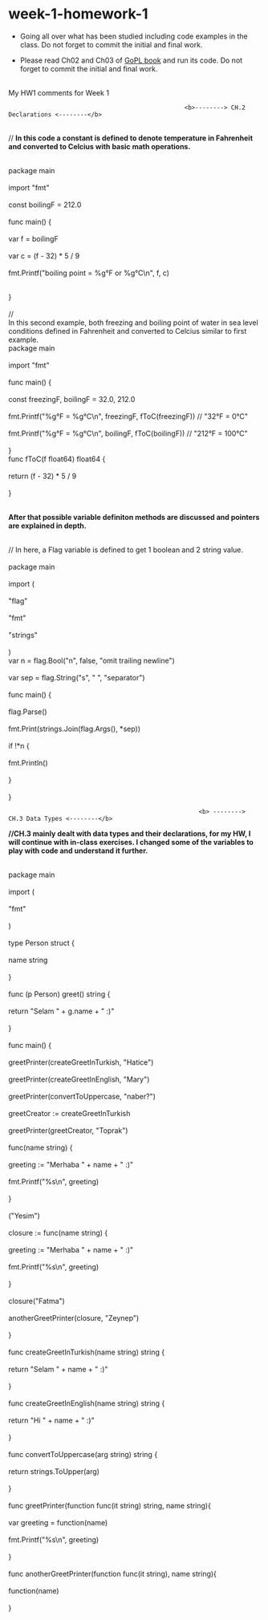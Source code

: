 # week-1-homework-1

- Going all over what has been studied including code examples in the class. Do not forget to commit the initial and final work.

- Please read Ch02 and Ch03 of [GoPL book](https://drive.google.com/file/d/1kvsEfCuOYecBrfy12tTI1kDDbC4e4AVy/view?usp=sharing) and run its code. Do not forget to commit the initial and final work.



<br>My HW1 comments for Week 1<br>

                                                     <b>--------> CH.2 Declarations <--------</b>

<br>// <b>In this code a constant is defined to denote temperature in Fahrenheit and converted to Celcius with basic math operations.</b>

<br>package main<br>
<br>import "fmt"<br>
<br>const boilingF = 212.0<br>
<br>func main() {<br>
<br>var f = boilingF<br>
<br>var c = (f - 32) * 5 / 9<br>
<br>fmt.Printf("boiling point = %g°F or %g°C\n", f, c)<br>

<br>}<br>
<br>// <br>In this second example, both freezing and boiling point of water in sea level conditions defined in Fahrenheit and converted to Celcius similar to first example.</b>
<br>package main<br>
<br>import "fmt"<br>
<br>func main() {<br>
<br>const freezingF, boilingF = 32.0, 212.0<br>
<br>fmt.Printf("%g°F = %g°C\n", freezingF, fToC(freezingF)) // "32°F = 0°C"<br>
<br>fmt.Printf("%g°F = %g°C\n", boilingF, fToC(boilingF)) // "212°F = 100°C"<br>
<br>}
<br>func fToC(f float64) float64 {<br>
<br>return (f - 32) * 5 / 9<br>
<br>}<br>

<br><b> After that possible variable definiton methods are discussed and pointers are explained in depth.</b><br>
 
 <br>// In here, a Flag variable is defined to get 1 boolean and 2 string value.<br>
<br>package main<br>
<br>import (<br>
<br>"flag"<br>
<br>"fmt"<br>
<br>"strings"<br>
<br>)
<br>var n = flag.Bool("n", false, "omit trailing newline")<br>
<br>var sep = flag.String("s", " ", "separator")<br>
<br>func main() {<br>
<br>flag.Parse()<br>
<br>fmt.Print(strings.Join(flag.Args(), *sep))<br>
<br>if !*n {<br>
<br>fmt.Println()<br>
<br>}<br>
<br>}<br>


                                                         <b> --------> CH.3 Data Types <--------</b>
                                                          
                                                          
  <b>//CH.3 mainly dealt with data types and their declarations, for my HW, I will continue with in-class exercises. I changed some of the variables to play with code and understand it further.</b>
  
  
<br>package main<br>
<br>import (<br>
<br>"fmt"<br>
<br>)<br>
<br>type Person struct {<br>
<br>name string<br>
<br>}<br>
<br>func (p Person) greet() string {<br>
<br>return "Selam " + g.name + " :)"<br>
<br>}<br>
<br>func main() {<br>
<br>greetPrinter(createGreetInTurkish, "Hatice")<br>
<br>greetPrinter(createGreetInEnglish, "Mary")<br>
<br>greetPrinter(convertToUppercase, "naber?")<br>
<br>greetCreator := createGreetInTurkish<br>
<br>greetPrinter(greetCreator, "Toprak")<br>
<br>func(name string) {<br>
<br>greeting := "Merhaba " + name + " :)"<br>
<br>fmt.Printf("%s\n", greeting)<br>
<br>}<br>
<br>("Yesim")<br>
<br>closure := func(name string) {<br>
<br>greeting := "Merhaba " + name + " :)"<br>
<br>fmt.Printf("%s\n", greeting)<br>
<br>}<br>
<br>closure("Fatma")<br>
<br>anotherGreetPrinter(closure, "Zeynep")<br>
<br>}<br>
<br>func createGreetInTurkish(name string) string {<br>
<br>return "Selam " + name + " :)"<br>
<br>}<br>
<br>func createGreetInEnglish(name string) string {<br>
<br>return "Hi " + name + " :)"<br>
<br>}<br>
<br>func convertToUppercase(arg string) string {<br>
<br>return strings.ToUpper(arg)<br>
<br>}<br>
<br>func greetPrinter(function func(it string) string, name string){<br>
<br>var greeting = function(name)<br>
<br>fmt.Printf("%s\n", greeting)<br>
<br>}<br>
<br>func anotherGreetPrinter(function func(it string), name string){<br>
<br>function(name)<br>
<br>}<br>
